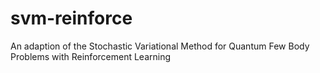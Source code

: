 # svm-reinforce
An adaption of the Stochastic Variational Method for Quantum Few Body Problems with Reinforcement Learning
